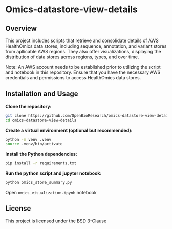 # Omics-datastore-view-details

## Overview

This project includes scripts that retrieve and consolidate details of AWS HealthOmics data stores, including sequence, annotation, and variant stores from apllicable AWS regions. They also offer visualizations, displaying the distribution of data stores across regions, types, and over time.

Note: An AWS account needs to be established prior to utilizing the script and notebook in this repository. Ensure that you have the necessary AWS credentials and permissions to access HealthOmics data stores.

## Installation and Usage

**Clone the repository:**

```bash
git clone https://github.com/OpenBioResearch/omics-datastore-view-details.git
cd omics-datastore-view-details
```

**Create a virtual environment (optional but recommended):**

```bash 
python -m venv .venv
source .venv/bin/activate  
```

**Install the Python dependencies:**

```bash
pip install -r requirements.txt
```

**Run the python script and jupyter notebook:**

```bash
python omics_store_summary.py
```
Open `omics_visualization.ipynb` notebook 

## License
This project is licensed under the BSD 3-Clause
